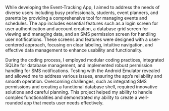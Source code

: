 While developing the Event-Tracking App, I aimed to address the needs of diverse users including busy professionals, students, event planners, and parents by providing a comprehensive tool for managing events and schedules. The app includes essential features such as a login screen for user authentication and account creation, a database grid screen for viewing and managing data, and an SMS permission screen for handling user notifications. These screens and features were designed with a user-centered approach, focusing on clear labeling, intuitive navigation, and effective data management to enhance usability and functionality.

During the coding process, I employed modular coding practices, integrated SQLite for database management, and implemented robust permission handling for SMS notifications. Testing with the Android Emulator revealed and allowed me to address various issues, ensuring the app’s reliability and smooth operation. Overcoming challenges, such as integrating SMS permissions and creating a functional database shell, required innovative solutions and careful planning. This project helped my ability to handle complex functionalities and demonstrated my ability to create a well-rounded app that meets user needs effectively.
